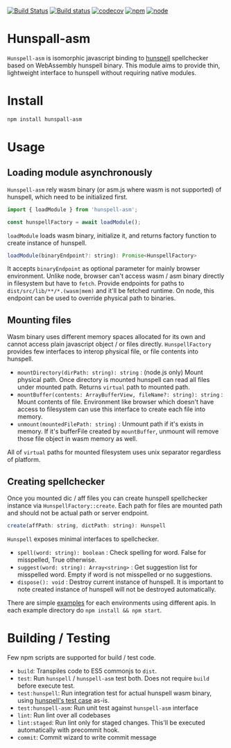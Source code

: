 [![Build Status](https://travis-ci.org/kwonoj/hunspell-asm.svg?branch=master)](https://travis-ci.org/kwonoj/hunspell-asm)
[![Build status](https://ci.appveyor.com/api/projects/status/7s0r599r9h6r682g/branch/master?svg=true)](https://ci.appveyor.com/project/kwonoj/hunspell-asm/branch/master)
[![codecov](https://codecov.io/gh/kwonoj/hunspell-asm/branch/master/graph/badge.svg)](https://codecov.io/gh/kwonoj/hunspell-asm)
[![npm](https://img.shields.io/npm/v/hunspell-asm.svg)](https://www.npmjs.com/package/hunspell-asm)
[![node](https://img.shields.io/badge/node-=>4.0-blue.svg?style=flat)](https://www.npmjs.com/package/hunspell-asm)

# Hunspall-asm

`Hunspell-asm` is isomorphic javascript binding to [hunspell](https://github.com/hunspell/hunspell) spellchecker based on WebAssembly hunspell binary. This module aims to provide thin, lightweight interface to hunspell without requiring native modules.

# Install

```sh
npm install hunspall-asm
```

# Usage

## Loading module asynchronously

`Hunspell-asm` rely wasm binary (or asm.js where wasm is not supported) of hunspell, which need to be initialized first.

```js
import { loadModule } from 'hunspell-asm';

const hunspellFactory = await loadModule();
```

`loadModule` loads wasm binary, initialize it, and returns factory function to create instance of hunspell.

```js
loadModule(binaryEndpoint?: string): Promise<HunspellFactory>
```

It accepts `binaryEndpoint` as optional parameter for mainly browser environment. Unlike node, browser can't access wasm / asm binary directly in filesystem but have to `fetch`. Provide endpoints for paths to `dist/src/lib/**/*.(wasm|mem)` and it'll be fetched runtime. On node, this endpoint can be used to override physical path to binaries.

## Mounting files

Wasm binary uses different memory spaces allocated for its own and cannot access plain javascript object / or files directly. `HunspellFactory` provides few interfaces to interop physical file, or file contents into hunspell.

- `mountDirectory(dirPath: string): string` : (node.js only) Mount physical path. Once directory is mounted hunspell can read all files under mounted path. Returns `virtual` path to mounted path.
- `mountBuffer(contents: ArrayBufferView, fileName?: string): string` : Mount contents of file. Environment like browser which doesn't have access to filesystem can use this interface to create each file into memory.
- `unmount(mountedFilePath: string)` : Unmount path if it's exists in memory. If it's bufferFile created by `mountBuffer`, unmount will remove those file object in wasm memory as well.

All of `virtual` paths for mounted filesystem uses unix separator regardless of platform.

## Creating spellchecker

Once you mounted dic / aff files you can create hunspell spellchecker instance via `HunspellFactory::create`. Each path for files are mounted path and should not be actual path or server endpoint.

```js
create(affPath: string, dictPath: string): Hunspell
```

`Hunspell` exposes minimal interfaces to spellchecker.

- `spell(word: string): boolean` : Check spelling for word. False for misspelled, True otherwise.
- `suggest(word: string): Array<string>` : Get suggestion list for misspelled word. Empty if word is not misspelled or no suggestions.
- `dispose(): void` : Destroy current instance of hunspell. It is important to note created instance of hunspell will not be destroyed automatically.

There are simple [examples](https://github.com/kwonoj/hunspell-asm/tree/e0e421fda667fb0d4888a4e0b21877e95540c29c/examples) for each environments using different apis. In each example directory do `npm install && npm start`.

# Building / Testing

Few npm scripts are supported for build / test code.

- `build`: Transpiles code to ES5 commonjs to `dist`.
- `test`: Run `hunspell` / `hunspell-asm` test both. Does not require `build` before execute test.
- `test:hunspell`: Run integration test for actual hunspell wasm binary, using [hunspell's test case](https://github.com/hunspell/hunspell/tree/97d7d559f621176685695fbd51e5d8d3f9e005e3/tests) as-is.
- `test:hunspell-asm`: Run unit test against `hunspell-asm` interface
- `lint`: Run lint over all codebases
- `lint:staged`: Run lint only for staged changes. This'll be executed automatically with precommit hook.
- `commit`: Commit wizard to write commit message